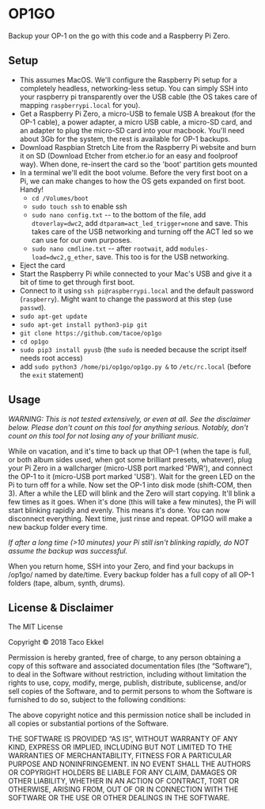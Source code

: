 # OP1GO

Backup your OP-1 on the go with this code and a Raspberry Pi Zero.

## Setup

* This assumes MacOS. We'll configure the Raspberry Pi setup for a completely headless, networking-less setup. You can simply SSH into your raspberry pi transparently over the USB cable (the OS takes care of mapping `raspberrypi.local` for you).
* Get a Raspberry Pi Zero, a micro-USB to female USB A breakout (for the OP-1 cable), a power adapter, a micro USB cable, a micro-SD card, and an adapter to plug the micro-SD card into your macbook. You'll need about 3Gb for the system, the rest is available for OP-1 backups.
* Download Raspbian Stretch Lite from the Raspberry Pi website and burn it on SD (Download Etcher from etcher.io for an easy and foolproof way). When done, re-insert the card so the 'boot' partition gets mounted
* In a terminal we'll edit the boot volume. Before the very first boot on a Pi, we can make changes to how the OS gets expanded on first boot. Handy!
  * `cd /Volumes/boot`
  * `sudo touch ssh` to enable ssh
  * `sudo nano config.txt` -- to the bottom of the file, add `dtoverlay=dwc2`, add `dtparam=act_led_trigger=none` and save. This takes care of the USB networking and turning off the ACT led so we can use for our own purposes.
  * `sudo nano cmdline.txt` -- after `rootwait`, add `modules-load=dwc2,g_ether`, save. This too is for the USB networking.
* Eject the card
* Start the Raspberry Pi while connected to your Mac's USB and give it a bit of time to get through first boot.
* Connect to it using `ssh pi@raspberrypi.local` and the default password (`raspberry`). Might want to change the password at this step (use `passwd`).
* `sudo apt-get update`
* `sudo apt-get install python3-pip git`
* `git clone https://github.com/tacoe/op1go`
* `cd op1go`
* `sudo pip3 install pyusb` (the `sudo` is needed because the script itself needs root access)
* add `sudo python3 /home/pi/op1go/op1go.py &` to `/etc/rc.local` (before the `exit` statement)

## Usage

*WARNING: This is not tested extensively, or even at all. See the disclaimer below. Please don't count on this tool for anything serious. Notably, don't count on this tool for not losing any of your brilliant music.*

While on vacation, and it's time to back up that OP-1 (when the tape is full, or both album sides used, when got some brilliant presets, whatever), plug your Pi Zero in a wallcharger (micro-USB port marked 'PWR'), and connect the OP-1 to it (micro-USB port marked 'USB'). Wait for the green LED on the Pi to turn off for a while. Now set the OP-1 into disk mode (shift-COM, then 3). After a while the LED will blink and the Zero will start copying. It'll blink a few times as it goes. When it's done (this will take a few minutes), the Pi will start blinking rapidly and evenly. This means it's done. You can now disconnect everything. Next time, just rinse and repeat. OP1GO will make a new backup folder every time. 

*If after a long time (>10 minutes) your Pi still isn't blinking rapidly, do NOT assume the backup was successful.*

When you return home, SSH into your Zero, and find your backups in /op1go/ named by date/time. Every backup folder has a full copy of all OP-1 folders (tape, album, synth, drums).

## License & Disclaimer

The MIT License

Copyright © 2018 Taco Ekkel

Permission is hereby granted, free of charge, to any person obtaining a copy of this software and associated documentation files (the “Software”), to deal in the Software without restriction, including without limitation the rights to use, copy, modify, merge, publish, distribute, sublicense, and/or sell copies of the Software, and to permit persons to whom the Software is furnished to do so, subject to the following conditions:

The above copyright notice and this permission notice shall be included in all copies or substantial portions of the Software.

THE SOFTWARE IS PROVIDED “AS IS”, WITHOUT WARRANTY OF ANY KIND, EXPRESS OR IMPLIED, INCLUDING BUT NOT LIMITED TO THE WARRANTIES OF MERCHANTABILITY, FITNESS FOR A PARTICULAR PURPOSE AND NONINFRINGEMENT. IN NO EVENT SHALL THE AUTHORS OR COPYRIGHT HOLDERS BE LIABLE FOR ANY CLAIM, DAMAGES OR OTHER LIABILITY, WHETHER IN AN ACTION OF CONTRACT, TORT OR OTHERWISE, ARISING FROM, OUT OF OR IN CONNECTION WITH THE SOFTWARE OR THE USE OR OTHER DEALINGS IN THE SOFTWARE.